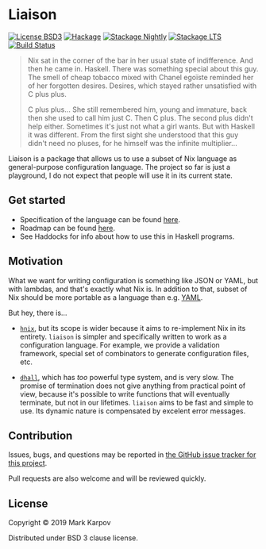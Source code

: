 # Liaison

[![License BSD3](https://img.shields.io/badge/license-BSD3-brightgreen.svg)](http://opensource.org/licenses/BSD-3-Clause)
[![Hackage](https://img.shields.io/hackage/v/liaison.svg?style=flat)](https://hackage.haskell.org/package/liaison)
[![Stackage Nightly](http://stackage.org/package/liaison/badge/nightly)](http://stackage.org/nightly/package/liaison)
[![Stackage LTS](http://stackage.org/package/liaison/badge/lts)](http://stackage.org/lts/package/liaison)
[![Build Status](https://travis-ci.org/mrkkrp/liaison.svg?branch=master)](https://travis-ci.org/mrkkrp/liaison)

> Nix sat in the corner of the bar in her usual state of indifference. And
> then he came in. Haskell. There was something special about this guy. The
> smell of cheap tobacco mixed with Chanel egoïste reminded her of her
> forgotten desires. Desires, which stayed rather unsatisfied with C plus
> plus.
>
> C plus plus… She still remembered him, young and immature, back then she
> used to call him just C. Then C plus. The second plus didn't help either.
> Sometimes it's just not what a girl wants. But with Haskell it was
> different. From the first sight she understood that this guy didn't need
> no pluses, for he himself was the infinite multiplier…

Liaison is a package that allows us to use a subset of Nix language as
general-purpose configuration language. The project so far is just a
playground, I do not expect that people will use it in its current state.

## Get started

* Specification of the language can be found [here](LANG.md).
* Roadmap can be found [here](ROADMAP.md).
* See Haddocks for info about how to use this in Haskell programs.

## Motivation

What we want for writing configuration is something like JSON or YAML, but
with lambdas, and that's exactly what Nix is. In addition to that, subset of
Nix should be more portable as a language than e.g. [YAML][yaml-sucks].

But hey, there is…

* [`hnix`][hnix], but its scope is wider because it aims to re-implement Nix
  in its entirety. `liaison` is simpler and specifically written to work as
  a configuration language. For example, we provide a validation framework,
  special set of combinators to generate configuration files, etc.

* [`dhall`][dhall], which has *too* powerful type system, and is very slow.
  The promise of termination does not give anything from practical point of
  view, because it's possible to write functions that will eventually
  terminate, but not in our lifetimes. `liaison` aims to be fast and simple
  to use. Its dynamic nature is compensated by excelent error messages.

## Contribution

Issues, bugs, and questions may be reported in [the GitHub issue tracker for
this project](https://github.com/mrkkrp/liaison/issues).

Pull requests are also welcome and will be reviewed quickly.

## License

Copyright © 2019 Mark Karpov

Distributed under BSD 3 clause license.

[yaml-sucks]: https://arp242.net/weblog/yaml_probably_not_so_great_after_all.html
[hnix]: https://hackage.haskell.org/package/hnix
[dhall]: https://hackage.haskell.org/package/dhall
